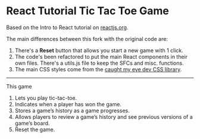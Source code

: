 # React Tutorial Tic Tac Toe Game

Based on the Intro to React tutorial on [reactjs.org](https://reactjs.org/tutorial/tutorial.html).

The main differences between this fork with the original code are:

1. There's a **Reset** button that allows you start a new game with 1 click.
2. The code's been refactored to put the main React components in their own files. There's a utils.js file to keep the SFCs and misc. functions.
3. The main CSS styles come from the [caught my eye dev CSS library](https://cdn.jsdelivr.net/gh/marklchaves/cme-styles@1.0.0/dist/cme-styles.min.css).

---

This game

1. Lets you play tic-tac-toe.
2. Indicates when a player has won the game.
3. Stores a game’s history as a game progresses.
4. Allows players to review a game’s history and see previous versions of a game’s board.
5. Reset the game.
